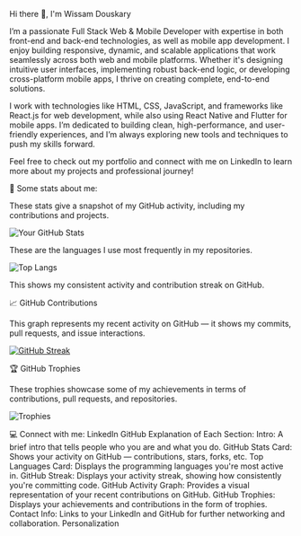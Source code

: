 Hi there 👋, I'm Wissam Douskary

I’m a passionate Full Stack Web & Mobile Developer with expertise in both front-end and back-end technologies, as well as mobile app development. I enjoy building responsive, dynamic, and scalable applications that work seamlessly across both web and mobile platforms. Whether it's designing intuitive user interfaces, implementing robust back-end logic, or developing cross-platform mobile apps, I thrive on creating complete, end-to-end solutions.

I work with technologies like HTML, CSS, JavaScript, and frameworks like React.js for web development, while also using React Native and Flutter for mobile apps. I’m dedicated to building clean, high-performance, and user-friendly experiences, and I’m always exploring new tools and techniques to push my skills forward.

Feel free to check out my portfolio and connect with me on LinkedIn to learn more about my projects and professional journey!

🚀 Some stats about me:

These stats give a snapshot of my GitHub activity, including my contributions and projects.

![Your GitHub Stats](https://github-readme-stats.vercel.app/api?username=WissamDouskary&show_icons=true&hide_title=true&count_private=true&hide=prs&theme=radical)

These are the languages I use most frequently in my repositories.

![Top Langs](https://github-readme-stats.vercel.app/api/top-langs/?username=WissamDouskary&langs_count=10&layout=compact&theme=radical)

This shows my consistent activity and contribution streak on GitHub.

📈 GitHub Contributions

This graph represents my recent activity on GitHub — it shows my commits, pull requests, and issue interactions.

[![GitHub Streak](https://streak-stats.demolab.com/?user=DenverCoder1)](https://git.io/streak-stats)

🏆 GitHub Trophies

These trophies showcase some of my achievements in terms of contributions, pull requests, and repositories.

![Trophies](https://github-profile-trophy.vercel.app/?username=WissamDouskary&theme=radical)

💻 Connect with me:
LinkedIn
GitHub
Explanation of Each Section:
Intro: A brief intro that tells people who you are and what you do.
GitHub Stats Card: Shows your activity on GitHub — contributions, stars, forks, etc.
Top Languages Card: Displays the programming languages you're most active in.
GitHub Streak: Displays your activity streak, showing how consistently you're committing code.
GitHub Activity Graph: Provides a visual representation of your recent contributions on GitHub.
GitHub Trophies: Displays your achievements and contributions in the form of trophies.
Contact Info: Links to your LinkedIn and GitHub for further networking and collaboration.
Personalization















